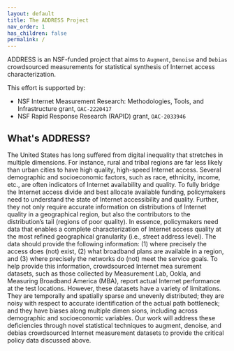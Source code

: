 ```yaml
---
layout: default
title: The ADDRESS Project
nav_order: 1
has_children: false
permalink: /
---
```


ADDRESS is an NSF-funded project that aims to `Augment`, `Denoise` and `Debias` crowdsourced measurements for statistical synthesis of Internet access characterization.

This effort is supported by:
* NSF Internet Measurement Research: Methodologies, Tools, and Infrastructure grant, `OAC-2220417`
* NSF Rapid Response Research (RAPID) grant, `OAC-2033946`


## What's ADDRESS?

The United States has long suffered from digital inequality that stretches in multiple dimensions. For instance, rural and tribal regions are far less likely than urban cities to have high quality, high-speed Internet access. Several demographic and socioeconomic factors, such as race, ethnicity, income, etc., are often indicators of Internet availability and quality. To fully bridge the Internet access divide and best allocate available funding, policymakers need to understand the state of Internet accessibility and quality. Further, they not only require accurate information on distributions of Internet quality in a geographical region, but also the contributors to the distribution’s tail (regions of poor quality). In essence, policymakers need data that enables a complete characterization of Internet access quality at the most refined geographical granularity (i.e., street address level). The data should provide the following information: (1) where precisely the access does (not) exist, (2) what broadband plans are available in a region, and (3) where precisely the networks do (not) meet the service goals. To help provide this information, crowdsourced Internet mea surement datasets, such as those collected by Measurement Lab, Ookla, and Measuring Broadband America (MBA), report actual Internet performance at the test locations. However, these datasets have a variety of limitations. They are temporally and spatially sparse and unevenly distributed; they are noisy with respect to accurate identification of the actual path bottleneck; and they have biases along multiple dimen sions, including across demographic and socioeconomic variables. Our work will address these deficiencies through novel statistical techniques to augment, denoise, and debias crowdsourced Internet measurement datasets to provide the critical policy data discussed above.
